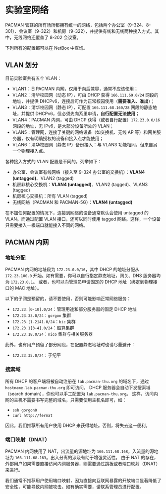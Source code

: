 # 实验室网络

PACMAN 管辖的所有场所都拥有统一的网络，包括两个办公室（9-324、8-301）、会议室（9-322）和机房（9-322），并提供有线和无线两种接入方式。其中，无线网络还覆盖了 8-202 会议室。

下列所有的配置都可以在 NetBox 中查询。

## VLAN 划分

目前实验室共有五个 VLAN：

* VLAN1：旧 PACMAN 内网，仅用于向后兼容，通常不应该使用；
* VLAN2：清华校园网（动态 IP），可由 DHCP 获得 `166.111.69.0/24` 网段的地址，并提供 DHCPv6，连接后可作为正常校园使用（**需要准入、准出**）；
* VLAN3：清华校园网（静态 IP），可配置 `166.111.68.160/28` 网段的静态地址，并提供 DHCPv6，但必须先向系里申请，**自行配置无法使用**；
* VLAN4：PACMAN 内网，可由 DHCP 获得（或者自行配置）`172.23.0.0/16` 网段的地址，无 IPv6，是大部分设备所处的 VLAN；
* VLAN5：管理网，连接了关键的网络设备（如交换机、无线 AP 等）和网关服务器，仅有明确授权的设备和接入点才能使用；
* VLAN6：清华校园网（静态 IP）备份接入：与 VLAN3 功能相同，但来自另一个物理接入点。

各种接入方式的 VLAN 配置是不同的，列举如下：

* 办公室、会议室有线网络（接入至 9-324 办公室的交换机）：**VLAN4 (untagged)**、VLAN2 (tagged)
* 机房非核心交换机：**VLAN4 (untagged)**、VLAN2 (tagged)、VLAN3 (tagged)
* 机房核心交换机：所有 VLAN (tagged)
* 无线网络（PACMAN 和 PACMAN-5G）：**VLAN4 (untagged)**

在不加任何配置的情况下，连接到网络的设备通常默认会使用 untagged 的 VLAN。而通过配置 VLAN 接口，还可以同时使用 tagged 网络。这样，一个设备只需要接入一根端口就能接入不同的网络。

## PACMAN 内网

### 地址分配

PACMAN 内网的地址段为 `172.23.0.0/16`，其中 DHCP 的地址分配从 `172.23.100.0` 开始。如有需要，你可以自行指定静态地址，网关、DNS 服务器均为 `172.23.0.1`。
或者，也可以向管理员申请固定的 DHCP 地址（绑定到物理接口的 MAC 地址）。

以下的子网是预留的，请不要使用，否则可能影响正常网络服务：

* `172.23.[0-10].0/24`：管理用途和部分服务器的固定 DHCP 地址
* `172.23.33.0/24`：`gorgon` 集群
* `172.23.[1-2]41.0/24`：`bic` 集群
* `172.23.1[3-4].0/24`：超算集群
* `172.23.18.0/24`：`nico` 集群与相关服务器

此外，也有用户预留了部分网段，在配置静态地址时也请尽量避开：

* `172.23.35.0/24`：于纪平

### 搜索域

所有 DHCP 的客户端将被自动注册在 `lab.pacman-thu.org` 的域名下，通过 `hostname.lab.pacman-thu.org` 即可访问。
DHCP 服务器会自动下发搜索域（search domain），你也可以手工配置为 `lab.pacman-thu.org`。
这样，访问内网的主机不需要书写完整的域名，只需要使用主机名即可，如：

* `ssh gorgon0`
* `curl http://fermat`

因此，我们推荐所有用户使用 DHCP 来获得地址。否则，将失去这一便利。

### 端口映射（DNAT）

PACMAN 内网使用了 NAT，出流量的源地址为 `166.111.68.168`，入流量的源地址为 `166.111.68.163`。出入分离的涉及有助于增强灵活性。
由于 NAT 的存在，外部用户如果需要直接访问内网服务器，则需要通过跳板或者端口映射（DNAT）来进行。

我们通常不推荐用户使用端口映射，因为直接向互联网暴露的开放端口显著降低了安全性，可能导致内网被攻击。如有确实需要，请联系管理员进行配置。
